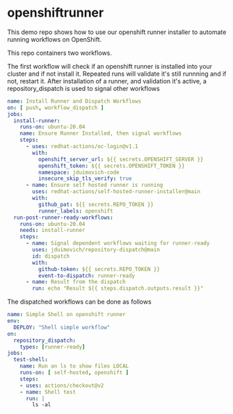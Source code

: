 # openshiftrunner

This demo repo shows how to use our openshift runner installer to automate running workflows on OpenShift.

This repo containers two workflows.

The first workflow will check if an openshift runner is installed into your cluster and if not install it. Repeated runs will validate it's still runnning and if not, restart it. 
After installation of a runner, and validation it's active, a repository_dispatch is used to signal other workflows


```yaml
name: Install Runner and Dispatch Workflows
on: [ push, workflow_dispatch ] 
jobs:
  install-runner:
    runs-on: ubuntu-20.04
    name: Ensure Runner Installed, then signal workflows
    steps:  
      - uses: redhat-actions/oc-login@v1.1
        with:
          openshift_server_url: ${{ secrets.OPENSHIFT_SERVER }}
          openshift_token: ${{ secrets.OPENSHIFT_TOKEN }}
          namespace: jduimovich-code
          insecure_skip_tls_verify: true 
      - name: Ensure self hosted runner is running 
        uses: redhat-actions/self-hosted-runner-installer@main
        with:
          github_pat: ${{ secrets.REPO_TOKEN }}
          runner_labels: openshift
  run-post-runner-ready-workflows:
    runs-on: ubuntu-20.04
    needs: install-runner 
    steps:  
      - name: Signal dependent workflows waiting for runner-ready
        uses: jduimovich/repository-dispatch@main
        id: dispatch
        with:
          github-token: ${{ secrets.REPO_TOKEN }}  
          event-to-dispatch: runner-ready  
      - name: Result from the dispatch
        run: echo "Result ${{ steps.dispatch.outputs.result }}"

```

The dispatched workflows can be done as follows

```yaml
name: Simple Shell on openshift runner
env:    
  DEPLOY: "Shell simple workflow"
on:
  repository_dispatch:
    types: [runner-ready]
jobs:
  test-shell:
    name: Run an ls to show files LOCAL
    runs-on: [ self-hosted, openshift ]
    steps:
    - uses: actions/checkout@v2   
    - name: Shell test 
      run: |  
        ls -al 
```
